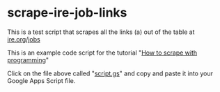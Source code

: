 # scrape-ire-job-links
This is a test script that scrapes all the links (a) out of the table at [ire.org/jobs](https://ire.org/jobs/)

This is an example code script for the tutorial "[How to scrape with programming](https://docs.google.com/presentation/d/1a1YGFV_5NYt9AcPaJU3miMKAAlHoTNGbj56HCNa296E/edit?usp=sharing)"


Click on the file above called "[script.gs](https://github.com/samanthasunne/scrape-ire-job-links/blob/master/script.gs)" and copy and paste it into your Google Apps Script file.
